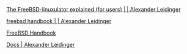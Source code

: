 [The FreeBSD-linuxulator explained (for users) | | Alexander Leidinger](https://www.leidinger.net/blog/2010/09/28/the-freebsd-linuxulator-explained-for-users/)

[freebsd handbook | | Alexander Leidinger](https://www.leidinger.net/blog/tag/freebsd-handbook/)

[FreeBSD Handbook](https://www.freebsd.org/doc/en/books/handbook/index.html)

[Docs | Alexander Leidinger](https://www.leidinger.net/blog/category/freebsd/docs/)
